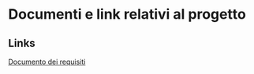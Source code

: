 # Documenti e link relativi al progetto

## Links

[Documento dei requisiti](https://drive.google.com/drive/folders/1euaZQNOU5cNrR8QMMYcrrw8sp6veFksH?usp=sharing)
